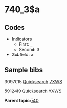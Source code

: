 # 740\_3$a

## Codes

-   Indicators
    -   First: \_
    -   Second: 3
-   Subfield: a

## Sample bibs

3097015 [Quicksearch](https://search.library.yale.edu/catalog/3097015) [VXWS](http://prodorbis.library.yale.edu:7014/vxws/GetHoldingsService?bibId=3097015)

5912419 [Quicksearch](https://search.library.yale.edu/catalog/5912419) [VXWS](http://prodorbis.library.yale.edu:7014/vxws/GetHoldingsService?bibId=5912419)

**Parent topic:**[740](../../tags/740/740.md)

